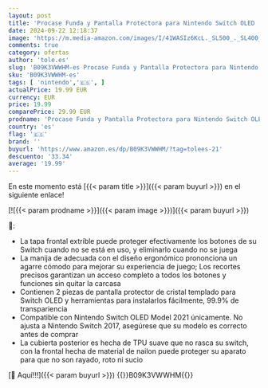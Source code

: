 ```yaml
---
layout: post
title: 'Procase Funda y Pantalla Protectora para Nintendo Switch OLED  Funda con Tapa y 2 Piezas de Protectores de Pantalla de Vidrio Templado para Nintendo Switch OLED Model 2021 -Negro'
date: 2024-09-22 12:18:37
image: 'https://m.media-amazon.com/images/I/41WASIz6KcL._SL500_._SL400_.jpg'
comments: true
category: ofertas
author: 'tole.es'
slug: 'B09K3VWWHM-es Procase Funda y Pantalla Protectora para Nintendo Switch...'
sku: 'B09K3VWWHM-es'
tags: [ 'nintendo','🇪🇸', ]
actualPrice: 19.99 EUR
currency: EUR
price: 19.99
comparePrice: 29.99 EUR
prodname: 'Procase Funda y Pantalla Protectora para Nintendo Switch OLED  Funda con Tapa y 2 Piezas de Protectores de Pantalla de Vidrio Templado para Nintendo Switch OLED Model 2021 -Negro'
country: 'es'
flag: '🇪🇸'
brand: ''
buyurl: 'https://www.amazon.es/dp/B09K3VWWHM/?tag=tolees-21'
descuento: '33.34'
average: '19.99'
---
```


En este momento está [{{< param title >}}]({{< param buyurl >}}) en el siguiente enlace!

[![{{< param prodname >}}]({{< param image >}})]({{< param buyurl >}})

🔎:

- La tapa frontal extríble puede proteger efectivamente los botones de su Switch cuando no se está en uso, y eliminarlo cuando no se juega
- La manija de adecuada con el diseño ergonómico prononciona un agarre cómodo para mejorar su experiencia de juego; Los recortes precisos garantizan un acceso completo a todos los botones y funciones sin quitar la carcasa
- Contienen 2 piezas de pantalla protector de cristal templado para Switch OLED y herramientas para instalarlos fácilmente, 99.9% de transpariencia
- Compatible con Nintendo Switch OLED Model 2021 únicamente. No ajusta a Nintendo Switch 2017, asegúrese que su modelo es correcto antes de comprar
- La cubierta posterior es hecha de TPU suave que no rasca su switch, con la frontal hecha de material de nailon puede proteger su aparato para que no son rayado, roto ni sucio

[🛒 Aquí!!!]({{< param buyurl >}})
{{<world>}}B09K3VWWHM{{</world>}}
